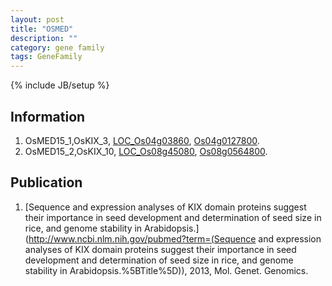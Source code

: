 ```yaml
---
layout: post
title: "OSMED"
description: ""
category: gene family
tags: GeneFamily
---
```

{% include JB/setup %}

## Information
1. OsMED15_1,OsKIX_3, [LOC_Os04g03860](http://rice.plantbiology.msu.edu/cgi-bin/ORF_infopage.cgi?orf=LOC_Os04g03860), [Os04g0127800](http://rapdb.dna.affrc.go.jp/viewer/gbrowse_details/irgsp1?name=Os04g0127800).
2. OsMED15_2,OsKIX_10, [LOC_Os08g45080](http://rice.plantbiology.msu.edu/cgi-bin/ORF_infopage.cgi?orf=LOC_Os08g45080), [Os08g0564800](http://rapdb.dna.affrc.go.jp/viewer/gbrowse_details/irgsp1?name=Os08g0564800).

## Publication
1. [Sequence and expression analyses of KIX domain proteins suggest their importance in seed development and determination of seed size in rice, and genome stability in Arabidopsis.](http://www.ncbi.nlm.nih.gov/pubmed?term=(Sequence and expression analyses of KIX domain proteins suggest their importance in seed development and determination of seed size in rice, and genome stability in Arabidopsis.%5BTitle%5D)), 2013, Mol. Genet. Genomics.


